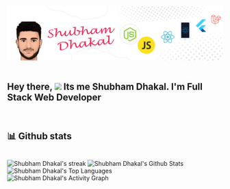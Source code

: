 <img title="🔥 Get streak stats for your profile at git.io/streak-stats" alt="Shubham Dhakal's streak" src="https://raw.githubusercontent.com/sbmdkl/sbmdkl/main/assets/profile.png" />
<br>
<br>

## Hey there, <img src="https://media.giphy.com/media/hvRJCLFzcasrR4ia7z/giphy.gif" width="28"> Its me Shubham Dhakal. I'm Full Stack Web Developer

<br>

## 📊 Github stats

  <br/>
  <img title="🔥 Get streak stats for your profile at git.io/streak-stats" alt="Shubham Dhakal's streak" src="https://github-readme-streak-stats.herokuapp.com/?user=sbmdkl&theme=monokai-metallian&hide_border=true" />
<img alt="Shubham Dhakal's Github Stats" src="https://github-readme-stats.vercel.app/api/?username=sbmdkl&show_icons=true&count_private=true&theme=react&hide_border=true&bg_color=1F222E&title_color=F85D7F&icon_color=F8D866" />
  <img alt="Shubham Dhakal's Top Languages" src="https://github-readme-stats.vercel.app/api/top-langs/?username=sbmdkl&langs_count=8&layout=compact&theme=react&hide_border=true&bg_color=1F222E&title_color=F85D7F&icon_color=F8D866" />
  <br/>

<img alt="Shubham Dhakal's Activity Graph" src="https://activity-graph.herokuapp.com/graph?username=sbmdkl&bg_color=1F222E&color=F8D866&line=F85D7F&point=FFFFFF&hide_border=true" />
